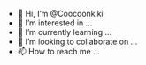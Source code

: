 - 👋 Hi, I’m @Coocoonkiki
- 👀 I’m interested in ...
- 🌱 I’m currently learning ...
- 💞️ I’m looking to collaborate on ...
- 📫 How to reach me ...

<!---
Coocoonkiki/Coocoonkiki is a ✨ special ✨ repository because its `README.md` (this file) appears on your GitHub profile.
You can click the Preview link to take a look at your changes.
--->
